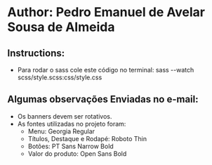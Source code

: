 # Author: Pedro Emanuel de Avelar Sousa de Almeida

## Instructions: 
  - Para rodar o sass cole este código no terminal:
  sass --watch scss/style.scss:css/style.css

  ## Algumas observações Enviadas no e-mail:

- Os banners devem ser rotativos.
- As fontes utilizadas no projeto foram:
    - Menu: Georgia Regular
    - Títulos, Destaque e Rodapé: Roboto Thin
    - Botões: PT Sans Narrow Bold
    - Valor do produto: Open Sans Bold
  
